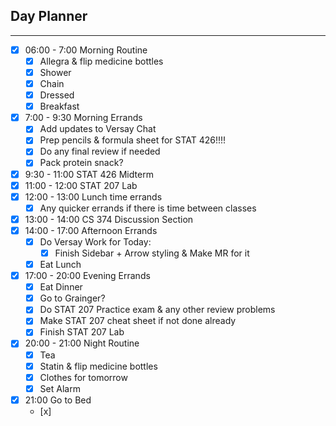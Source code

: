 ## Day Planner
---
- [x] 06:00 - 7:00 Morning Routine
	- [x] Allegra & flip medicine bottles
	- [x] Shower
	- [x] Chain
	- [x] Dressed 
	- [x] Breakfast 
- [x] 7:00 - 9:30 Morning Errands
	- [x] Add updates to Versay Chat 
	- [x] Prep pencils & formula sheet for STAT 426!!!!
	- [x] Do any final review if needed
	- [x] Pack protein snack?
- [x] 9:30 - 11:00 STAT 426 Midterm
- [x] 11:00 - 12:00 STAT 207 Lab
- [x] 12:00 - 13:00 Lunch time errands
	- [x] Any quicker errands if there is time between classes
- [x] 13:00 - 14:00 CS 374 Discussion Section
- [x] 14:00 - 17:00 Afternoon Errands
	- [x] Do Versay Work for Today:
		- [x] Finish Sidebar + Arrow styling & Make MR for it 
	- [x] Eat Lunch
- [x] 17:00 - 20:00 Evening Errands
	- [x] Eat Dinner
	- [x] Go to Grainger?
	- [x] Do STAT 207 Practice exam & any other review problems 
	- [x] Make STAT 207 cheat sheet if not done already
	- [x] Finish STAT 207 Lab
- [x] 20:00 - 21:00 Night Routine
	- [x] Tea
	- [x] Statin & flip medicine bottles
	- [x] Clothes for tomorrow
	- [x] Set Alarm
- [x] 21:00 Go to Bed
	- [x]  